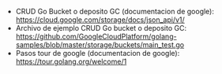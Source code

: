 * CRUD Go Bucket o deposito GC (documentacion de google):
https://cloud.google.com/storage/docs/json_api/v1/
* Archivo de ejemplo CRUD Go bucket o deposito GC: 
https://github.com/GoogleCloudPlatform/golang-samples/blob/master/storage/buckets/main_test.go
* Pasos tour de google (documentacion de google):
https://tour.golang.org/welcome/1
